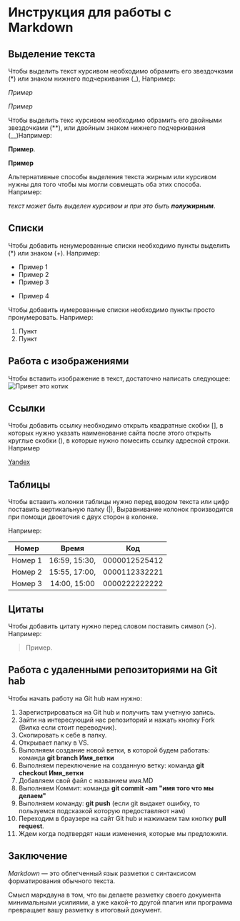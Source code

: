 # Инструкция для работы с Markdown

## Выделение текста

Чтобы выделить текст курсивом необходимо обрамить его звездочками (*)  или знаком нижнего подчеркивания (_), Например:

*Пример*

_Пример_

Чтобы выделить текс курсивом необходимо обрамить его двойными звездочками (**), или двойным знаком нижнего подчеркивания (__)Например: 

**Пример**.

__Пример__

Альтернативные способы выделения текста жирным или курсивом нужны для того чтобы мы могли совмещать оба этих способа. Например:

_текст может быть выделен курсивом и при это быть **полужирным**_.

## Списки

Чтобы добавить ненумерованные списки необходимо пункты выделить (*)  или знаком (+). Например:

* Пример 1
* Пример 2
* Пример 3
+ Пример 4

Чтобы добавить нумерованные списки необходимо пункты просто пронумеровать. Например:

1. Пункт
2. Пункт

## Работа с изображениями

Чтобы вставить изображение в текст, достаточно написать следующее:
![Привет это котик](%D0%9A%D0%B0%D1%80%D1%82%D0%B8%D0%BD%D0%BA%D0%B8-%D1%80%D0%B8%D1%81%D1%83%D0%BD%D0%BA%D0%B8-%D0%BC%D0%B8%D0%BB%D1%8B%D1%85-%D0%BA%D0%BE%D1%82%D0%B8%D0%BA%D0%BE%D0%B2-%D0%B4%D0%BB%D1%8F-%D1%81%D1%80%D0%B8%D1%81%D0%BE%D0%B2%D0%BA%D0%B8-13.jpeg)

## Ссылки

Чтобы добавить ссылку необходимо открыть квадратные скобки [], в которых нужно указать наименование сайта после этого открыть круглые скобки (), в которые нужно помесить ссылку адресной строки. Например

[Yandex](https://ya.ru/) 

## Таблицы

Чтобы вставить колонки таблицы нужно перед вводом текста или цифр поставить вертикальную палку (|), Выравнивание колонок производится при помощи двоеточия с двух сторон в колонке. 

Например:



| Номер         | Время         |       Код     |
| :-----------: |:-------------:| :------------:|
| Номер 1       | 16:59, 15:30, | 0000012525412 |
| Номер 2       | 15:55, 17:00, | 0000112332221 |
| Номер 3       | 14:00, 15:00  | 0000222222222 |




## Цитаты
Чтобы добавить цитату нужно перед словом поставить символ (>).  Например: 
>Пример.


## Работа с удаленными репозиториями на Git hab

Чтобы начать работу на Git hub нам нужно:
1. Зарегистрироваться на Git hub и получить там учетную запись.
2. Зайти на интересующий нас репозиторий и нажать кнопку Fork (Вилка если стоит переводчик).
3. Скопировать к себе в папку.
3. Открывает папку в VS.
4. Выполняем создание новой ветки, в которой будем работать: команда **git branch Имя_ветки**
5. Выполняем переключение на созданную ветку: команда **git checkout Имя_ветки**
6. Добавляем свой файл с названием имя.MD
7. Выполняем Коммит: команда **git commit -am "имя того что мы делаем"**
8. Выполняем команду: **git push** (если git выдакет ошибку, то пользуемся подсказкой которую предоставляют нам)
9. Переходим в браузере на сайт Git hub и нажимаем там кнопку **pull request**.
10. Ждем когда подтвердят наши изменения, которые мы предложили.

## Заключение

*Markdown* — это облегченный язык разметки с синтаксисом форматирования обычного текста. 

Смысл маркдауна в том, что вы делаете разметку своего документа минимальными усилиями, а уже какой-то другой плагин или программа превращает вашу разметку в итоговый документ.
